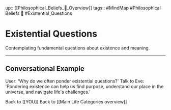 up:: [[Philosophical_Beliefs_🧠_Overview]]
tags:: #MindMap #Philosophical Beliefs 🧠 #Existential_Questions

# Existential Questions

Contemplating fundamental questions about existence and meaning.

---
## Conversational Example
User: 'Why do we often ponder existential questions?'
Talk to Eve: 'Pondering existence can help us find purpose, understand our place in the universe, and navigate life's challenges.'

Back to [[YOU]]
Back to [[Main Life Categories overview]]
